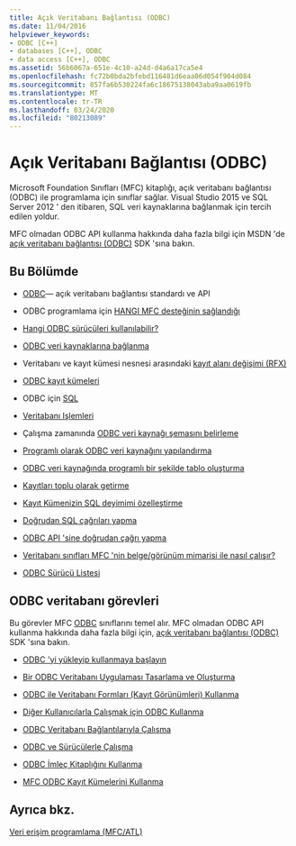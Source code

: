```yaml
---
title: Açık Veritabanı Bağlantısı (ODBC)
ms.date: 11/04/2016
helpviewer_keywords:
- ODBC [C++]
- databases [C++], ODBC
- data access [C++], ODBC
ms.assetid: 56b6067a-651e-4c10-a24d-d4a6a17ca5e4
ms.openlocfilehash: fc72b0bda2bfebd116481d6eaa06d054f904d084
ms.sourcegitcommit: 857fa6b530224fa6c18675138043aba9aa0619fb
ms.translationtype: MT
ms.contentlocale: tr-TR
ms.lasthandoff: 03/24/2020
ms.locfileid: "80213089"
---
```

# <a name="open-database-connectivity-odbc"></a>Açık Veritabanı Bağlantısı (ODBC)

Microsoft Foundation Sınıfları (MFC) kitaplığı, açık veritabanı bağlantısı (ODBC) ile programlama için sınıflar sağlar. Visual Studio 2015 ve SQL Server 2012 ' den itibaren, SQL veri kaynaklarına bağlanmak için tercih edilen yoldur.

MFC olmadan ODBC API kullanma hakkında daha fazla bilgi için MSDN 'de [açık veritabanı bağlantısı (ODBC)](/sql/odbc/microsoft-open-database-connectivity-odbc) SDK 'sına bakın.

## <a name="in-this-section"></a>Bu Bölümde

- [ODBC](odbc-basics.md)— açık veritabanı bağlantısı standardı ve API

- ODBC programlama için [HANGI MFC desteğinin sağlandığı](odbc-and-mfc.md)

- [Hangi ODBC sürücüleri kullanılabilir?](odbc-driver-list.md)

- [ODBC veri kaynaklarına bağlanma](data-source-managing-connections-odbc.md)

- Veritabanı ve kayıt kümesi nesnesi arasındaki [kayıt alanı değişimi (RFX)](record-field-exchange-rfx.md)

- [ODBC kayıt kümeleri](recordset-odbc.md)

- ODBC için [SQL](sql.md)

- [Veritabanı Işlemleri](transaction-odbc.md)

- Çalışma zamanında [ODBC veri kaynağı şemasını belirleme](data-source-determining-the-schema-of-the-data-source-odbc.md)

- [Programlı olarak ODBC veri kaynağını yapılandırma](data-source-programmatically-configuring-an-odbc-data-source.md)

- [ODBC veri kaynağında programlı bir şekilde tablo oluşturma](data-source-programmatically-creating-a-table-in-an-odbc-data-source.md)

- [Kayıtları toplu olarak getirme](recordset-fetching-records-in-bulk-odbc.md)

- [Kayıt Kümenizin SQL deyimimi özelleştirme](sql-customizing-your-recordsets-sql-statement-odbc.md)

- [Doğrudan SQL çağrıları yapma](sql-making-direct-sql-calls-odbc.md)

- [ODBC API 'sine doğrudan çağrı yapma](odbc-calling-odbc-api-functions-directly.md)

- [Veritabanı sınıfları MFC 'nin belge/görünüm mimarisi ile nasıl çalışır?](working-with-documents-and-views.md)

- [ODBC Sürücü Listesi](odbc-driver-list.md)

## <a name="odbc-database-tasks"></a>ODBC veritabanı görevleri

Bu görevler MFC [ODBC](odbc-basics.md) sınıflarını temel alır. MFC olmadan ODBC API kullanma hakkında daha fazla bilgi için, [açık veritabanı bağlantısı (ODBC)](/sql/odbc/microsoft-open-database-connectivity-odbc) SDK 'sına bakın.

- [ODBC 'yi yükleyip kullanmaya başlayın](installing-and-getting-started-with-odbc.md)

- [Bir ODBC Veritabanı Uygulaması Tasarlama ve Oluşturma](design-and-create-an-odbc-database-application.md)

- [ODBC ile Veritabanı Formları (Kayıt Görünümleri) Kullanma](use-database-forms-record-views-with-odbc.md)

- [Diğer Kullanıcılarla Çalışmak için ODBC Kullanma](use-odbc-to-work-with-other-users.md)

- [ODBC Veritabanı Bağlantılarıyla Çalışma](work-with-odbc-database-connections.md)

- [ODBC ve Sürücülerle Çalışma](work-with-odbc-and-drivers.md)

- [ODBC İmleç Kitaplığını Kullanma](use-the-odbc-cursor-library.md)

- [MFC ODBC Kayıt Kümelerini Kullanma](use-mfc-odbc-recordsets.md)

## <a name="see-also"></a>Ayrıca bkz.

[Veri erişim programlama (MFC/ATL)](../../data/data-access-programming-mfc-atl.md)
